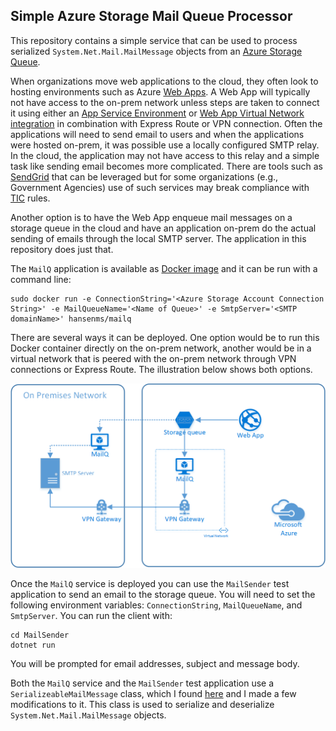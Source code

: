 Simple Azure Storage Mail Queue Processor
-----------------------------------------

This repository contains a simple service that can be used to process serialized `System.Net.Mail.MailMessage` objects from an [Azure Storage Queue](https://azure.microsoft.com/en-us/services/storage/queues/). 

When organizations move web applications to the cloud, they often look to hosting environments such as Azure [Web Apps](https://docs.microsoft.com/en-us/azure/app-service/app-service-web-overview). A Web App will typically not have access to the on-prem network unless steps are taken to connect it using either an [App Service Environment](https://docs.microsoft.com/en-us/azure/app-service/environment/intro) or [Web App Virtual Network integration](https://docs.microsoft.com/en-us/azure/app-service/web-sites-integrate-with-vnet) in combination with Express Route or VPN connection. Often the applications will need to send email to users and when the applications were hosted on-prem, it was possible use a locally configured SMTP relay. In the cloud, the application may not have access to this relay and a simple task like sending email becomes more complicated. There are tools such as [SendGrid](https://sendgrid.com/) that can be leveraged but for some organizations (e.g., Government Agencies) use of such services may break compliance with [TIC](https://www.dhs.gov/trusted-internet-connections) rules.

Another option is to have the Web App enqueue mail messages on a storage queue in the cloud and have an application on-prem do the actual sending of emails through the local SMTP server. The application in this repository does just that. 

The `MailQ` application is available as [Docker image](https://hub.docker.com/r/hansenms/mailq/) and it can be run with a command line:

```
sudo docker run -e ConnectionString='<Azure Storage Account Connection String>' -e MailQueueName='<Name of Queue>' -e SmtpServer='<SMTP domainName>' hansenms/mailq
```

There are several ways it can be deployed. One option would be to run this Docker container directly on the on-prem network, another would be in a virtual network that is peered with the on-prem network through VPN connections or Express Route. The illustration below shows both options. 

![Topology](fig/MailQRelay.png)

Once the `MailQ` service is deployed you can use the `MailSender` test application to send an email to the storage queue. You will need to set the following environment variables: `ConnectionString`, `MailQueueName`, and `SmtpServer`. You can run the client with:

```
cd MailSender
dotnet run
```

You will be prompted for email addresses, subject and message body. 

Both the `MailQ` service and the `MailSender` test application use a `SerializeableMailMessage` class, which I found [here](https://github.com/keyvan/Gopi/blob/master/Gopi/Gopi/SerializableMailMessage.cs) and I made a few modifications to it. This class is used to serialize and deserialize `System.Net.Mail.MailMessage` objects.